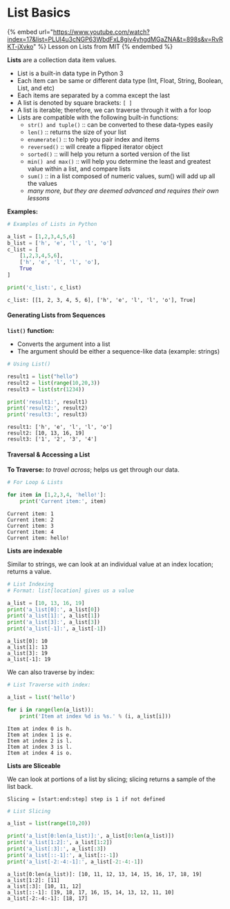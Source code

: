 # List Basics

{% embed url="https://www.youtube.com/watch?index=17&list=PLUl4u3cNGP63WbdFxL8giv4yhgdMGaZNA&t=898s&v=RvRKT-jXvko" %}
Lesson on Lists from MIT
{% endembed %}

**Lists** are a collection data item values.

* List is a built-in data type in Python 3
* Each item can be same or different data type (Int, Float, String, Boolean, List, and etc)
* Each items are separated by a comma except the last
* A list is denoted by square brackets: `[ ]`
* A list is iterable; therefore, we can traverse through it with a for loop
* Lists are compatible with the following built-in functions:
  * `str() and tuple()` :: can be converted to these data-types easily
  * `len()` :: returns the size of your list
  * `enumerate()` :: to help you pair index and items
  * `reversed()` :: will create a flipped iterator object
  * `sorted()` :: will help you return a sorted version of the list
  * `min() and max()` :: will help you determine the least and greatest value within a list, and compare lists
  * `sum()` :: in a list composed of numeric values, sum() will add up all the values
  * _many more, but they are deemed advanced and requires their own lessons_

**Examples:**

```python
# Examples of Lists in Python

a_list = [1,2,3,4,5,6]
b_list = ['h', 'e', 'l', 'l', 'o']
c_list = [
	[1,2,3,4,5,6],
	['h', 'e', 'l', 'l', 'o'],
	True
]

print('c_list:', c_list)
```

```
c_list: [[1, 2, 3, 4, 5, 6], ['h', 'e', 'l', 'l', 'o'], True]
```

#### Generating Lists from Sequences <a href="#generating-lists-from-sequences" id="generating-lists-from-sequences"></a>

**`list()` function:**

* Converts the argument into a list
* The argument should be either a sequence-like data (example: strings)

```python
# Using List()

result1 = list("hello")
result2 = list(range(10,20,3))
result3 = list(str(1234))

print('result1:', result1)
print('result2:', result2)
print('result3:', result3)
```

```
result1: ['h', 'e', 'l', 'l', 'o']
result2: [10, 13, 16, 19]
result3: ['1', '2', '3', '4']
```

#### Traversal & Accessing a List <a href="#traversal--accessing-a-list" id="traversal--accessing-a-list"></a>

**To Traverse:** _to travel across_; helps us get through our data.

```python
# For Loop & Lists

for item in [1,2,3,4, 'hello!']:
    print('Current item:', item)
```

```
Current item: 1
Current item: 2
Current item: 3
Current item: 4
Current item: hello!
```

**Lists are indexable**

Similar to strings, we can look at an individual value at an index location; returns a value.

```python
# List Indexing
# Format: list[location] gives us a value

a_list = [10, 13, 16, 19]
print('a_list[0]:', a_list[0])
print('a_list[1]:', a_list[1])
print('a_list[3]:', a_list[3])
print('a_list[-1]:', a_list[-1])
```

```
a_list[0]: 10
a_list[1]: 13
a_list[3]: 19
a_list[-1]: 19
```

We can also traverse by index:

```python
# List Traverse with index:

a_list = list('hello')

for i in range(len(a_list)):
    print('Item at index %d is %s.' % (i, a_list[i]))
```

```
Item at index 0 is h.
Item at index 1 is e.
Item at index 2 is l.
Item at index 3 is l.
Item at index 4 is o.
```

**Lists are Sliceable**

We can look at portions of a list by slicing; slicing returns a sample of the list back.

`Slicing = [start:end:step] step is 1 if not defined`

```python
# List Slicing

a_list = list(range(10,20))

print('a_list[0:len(a_list)]:', a_list[0:len(a_list)])
print('a_list[1:2]:', a_list[1:2])
print('a_list[:3]:', a_list[:3])
print('a_list[::-1]:', a_list[::-1])
print('a_list[-2:-4:-1]:', a_list[-2:-4:-1])
```

```
a_list[0:len(a_list)]: [10, 11, 12, 13, 14, 15, 16, 17, 18, 19]
a_list[1:2]: [11]
a_list[:3]: [10, 11, 12]
a_list[::-1]: [19, 18, 17, 16, 15, 14, 13, 12, 11, 10]
a_list[-2:-4:-1]: [18, 17]
```

